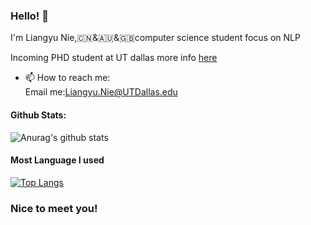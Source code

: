 ### Hello! 👋

I'm Liangyu Nie,:cn:&🇦🇺&🇬🇧computer science student focus on NLP

Incoming PHD student at UT dallas more info [here](https://abdielnie.github.io/)
- 📫 How to reach me: <br>
      Email me:Liangyu.Nie@UTDallas.edu<br>

#### Github Stats:
![Anurag's github stats](https://github-readme-stats.vercel.app/api?username=abdielnie&show_icons=true&theme=radical)

#### Most Language I used
[![Top Langs](https://github-readme-stats.vercel.app/api/top-langs/?username=abdielnie&theme=radical)](https://github.com/anuraghazra/github-readme-stats)

### Nice to meet you!
